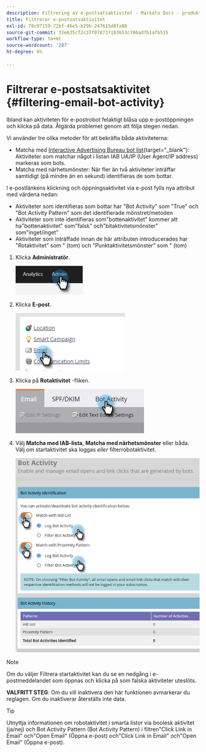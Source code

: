 ```yaml
---
description: Filtrering av e-postsatsaktivitet - Marketo Docs - produktdokumentation
title: Filtrerar e-postsatsaktivitet
exl-id: 70c97159-72bf-46e5-b29b-247615d0fa80
source-git-commit: 32e635cf2c37f078737103653c706ad7b1afb515
workflow-type: tm+mt
source-wordcount: '287'
ht-degree: 0%

---
```


# Filtrerar e-postsatsaktivitet {#filtering-email-bot-activity}

Ibland kan aktiviteten för e-postrobot felaktigt blåsa upp e-postöppningen och klicka på data. Åtgärda problemet genom att följa stegen nedan.

Vi använder tre olika metoder för att bekräfta båda aktiviteterna:

* Matcha med [Interactive Advertising Bureau bot list](https://www.iab.com/guidelines/iab-abc-international-spiders-bots-list/){target=&quot;_blank&quot;}: Aktiviteter som matchar något i listan IAB UA/IP (User Agent/IP address) markeras som bots.
* Matcha med närhetsmönster: När fler än två aktiviteter inträffar samtidigt (på mindre än en sekund) identifieras de som bottar.

I e-postlänkens klickning och öppningsaktivitet via e-post fylls nya attribut med värdena nedan:

* Aktiviteter som identifieras som bottar har &quot;Bot Activity&quot; som &quot;True&quot; och &quot;Bot Activity Pattern&quot; som det identifierade mönstret/metoden
* Aktiviteter som inte identifieras som&quot;bottenaktivitet&quot; kommer att ha&quot;bottenaktivitet&quot; som&quot;falsk&quot; och&quot;bitaktivitetsmönster&quot; som&quot;inget/inget&quot;
* Aktiviteter som inträffade innan de här attributen introducerades har &quot;Rotaktivitet&quot; som &quot; (tom) och &quot;Punktaktivitetsmönster&quot; som &quot; (tom)

1. Klicka **Administratör**.

   ![](assets/filtering-email-bot-activity-1.png)

1. Klicka **E-post**.

   ![](assets/filtering-email-bot-activity-2.png)

1. Klicka på **Rotaktivitet** -fliken.

   ![](assets/filtering-email-bot-activity-3.png)

1. Välj **Matcha med IAB-lista**, **Matcha med närhetsmönster** eller båda. Välj om startaktivitet ska loggas _eller_ filterrobotaktivitet.

   ![](assets/filtering-email-bot-activity-4.png)

>[!NOTE]
>
>Om du väljer Filtrera startaktivitet kan du se en nedgång i e-postmeddelandet som öppnas och klicka på som falska aktiviteter uteslöts.

**VALFRITT STEG**: Om du vill inaktivera den här funktionen avmarkerar du reglagen. Om du inaktiverar återställs inte data.

>[!TIP]
>
>Utnyttja informationen om robotaktivitet i smarta listor via boolesk aktivitet (ja/nej) och Bot Activity Pattern (Bot Activity Pattern) i filtren&quot;Click Link in Email&quot; och&quot;Open Email&quot; (Öppna e-post) och&quot;Click Link in Email&quot; och&quot;Open Email&quot; (Öppna e-post).
